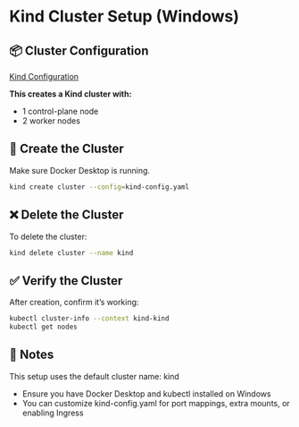 # Kind Cluster Setup (Windows)

## 📦 Cluster Configuration

[Kind Configuration](./kind-config.yaml)

**This creates a Kind cluster with:**

- 1 control-plane node
- 2 worker nodes

## 🚀 Create the Cluster

Make sure Docker Desktop is running.

```bash
kind create cluster --config=kind-config.yaml
```

## ❌ Delete the Cluster

To delete the cluster:

```bash
kind delete cluster --name kind
```

## ✅ Verify the Cluster

After creation, confirm it’s working:

```bash
kubectl cluster-info --context kind-kind
kubectl get nodes
```

## 📝 Notes

This setup uses the default cluster name: kind

- Ensure you have Docker Desktop and kubectl installed on Windows
- You can customize kind-config.yaml for port mappings, extra mounts, or enabling Ingress

